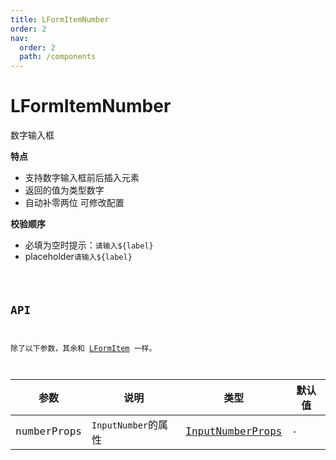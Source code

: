 ```yaml
---
title: LFormItemNumber
order: 2
nav:
  order: 2
  path: /components
---
```


# LFormItemNumber

数字输入框

**特点**

- 支持数字输入框前后插入元素
- 返回的值为类型数字
- 自动补零两位 可修改配置

**校验顺序**

- 必填为空时提示：`请输入${label}`
- placeholder`请输入${label}`

<code src='./demos/Demo1.tsx'>

## API

除了以下参数，其余和 [LFormItem](/components/form-item#api) 一样。

| 参数 | 说明 | 类型 | 默认值 |
| --- | --- | --- | --- |
| numberProps | `InputNumber`的属性 | [InputNumberProps](https://4x.ant.design/components/input-number-cn/#API) | `-` |
